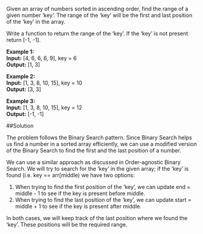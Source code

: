 Given an array of numbers sorted in ascending order, find the range of a given number ‘key’.
The range of the ‘key’ will be the first and last position of the ‘key’ in the array.

Write a function to return the range of the ‘key’. If the ‘key’ is not present return [-1, -1].

**Example 1:**  
**Input:** [4, 6, 6, 6, 9], key = 6  
**Output:** [1, 3]

**Example 2:**  
**Input:** [1, 3, 8, 10, 15], key = 10  
**Output:** [3, 3]

**Example 3:**  
**Input:** [1, 3, 8, 10, 15], key = 12  
**Output:** [-1, -1]

##Solution

The problem follows the Binary Search pattern. Since Binary Search helps us find a number in a sorted array efficiently,
we can use a modified version of the Binary Search to find the first and the last position of a number.

We can use a similar approach as discussed in Order-agnostic Binary Search. We will try to search for the ‘key’ in
the given array; if the ‘key’ is found (i.e. key == arr[middle) we have two options:
1. When trying to find the first position of the ‘key’, we can update end = middle - 1 to see if the key is present
   before middle.
2. When trying to find the last position of the ‘key’, we can update start = middle + 1 to see if the key is present
   after middle.

In both cases, we will keep track of the last position where we found the ‘key’. These positions will be the required range.